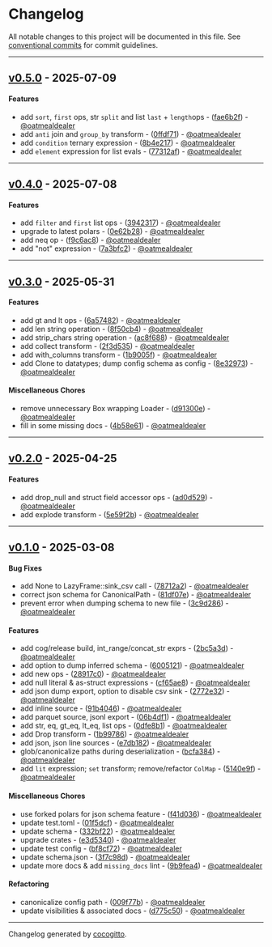 # Changelog
All notable changes to this project will be documented in this file. See [conventional commits](https://www.conventionalcommits.org/) for commit guidelines.

- - -
## [v0.5.0](https://github.com/oatmealdealer/retl/compare/77312af6ac35c5f640528161786241260f7b87f9..v0.5.0) - 2025-07-09
#### Features
- add `sort`, `first` ops,  str `split` and list `last` + `length`ops - ([fae6b2f](https://github.com/oatmealdealer/retl/commit/fae6b2f962ee4d58784f556b4d57de45a044c0e0)) - [@oatmealdealer](https://github.com/oatmealdealer)
- add `anti` join and `group_by` transform - ([0ffdf71](https://github.com/oatmealdealer/retl/commit/0ffdf711e00bc476c6930460367c9504e3c2c8e4)) - [@oatmealdealer](https://github.com/oatmealdealer)
- add `condition` ternary expression - ([8b4e217](https://github.com/oatmealdealer/retl/commit/8b4e21769e7c52c3cf889df0cab47c93ce28d323)) - [@oatmealdealer](https://github.com/oatmealdealer)
- add `element` expression for list evals - ([77312af](https://github.com/oatmealdealer/retl/commit/77312af6ac35c5f640528161786241260f7b87f9)) - [@oatmealdealer](https://github.com/oatmealdealer)

- - -

## [v0.4.0](https://github.com/oatmealdealer/retl/compare/7a3bfc23f0bc201316cccc3a92d92c486526e8f1..v0.4.0) - 2025-07-08
#### Features
- add `filter` and `first` list ops - ([3942317](https://github.com/oatmealdealer/retl/commit/39423173d60ea7b6c7f33ba31c2ec5d188c5bd76)) - [@oatmealdealer](https://github.com/oatmealdealer)
- upgrade to latest polars - ([0e62b28](https://github.com/oatmealdealer/retl/commit/0e62b28e1cf62eb8fb40d4e9651f23e0b083e146)) - [@oatmealdealer](https://github.com/oatmealdealer)
- add neq op - ([f9c6ac8](https://github.com/oatmealdealer/retl/commit/f9c6ac80ee81cf7823b191774ff7978f21162ded)) - [@oatmealdealer](https://github.com/oatmealdealer)
- add "not" expression - ([7a3bfc2](https://github.com/oatmealdealer/retl/commit/7a3bfc23f0bc201316cccc3a92d92c486526e8f1)) - [@oatmealdealer](https://github.com/oatmealdealer)

- - -

## [v0.3.0](https://github.com/oatmealdealer/retl/compare/4b58e610319e4a653001f9c6bce662b3895a40ae..v0.3.0) - 2025-05-31
#### Features
- add gt and lt ops - ([6a57482](https://github.com/oatmealdealer/retl/commit/6a5748263e8b1b9b71b05e7085a789aebe3b0a9d)) - [@oatmealdealer](https://github.com/oatmealdealer)
- add len string operation - ([8f50cb4](https://github.com/oatmealdealer/retl/commit/8f50cb4f6565d65e3f547ba97d01aa41fae26ef1)) - [@oatmealdealer](https://github.com/oatmealdealer)
- add strip_chars string operation - ([ac8f688](https://github.com/oatmealdealer/retl/commit/ac8f688331c5c426a252ebf9826b06d061583cd1)) - [@oatmealdealer](https://github.com/oatmealdealer)
- add collect transform - ([2f3d535](https://github.com/oatmealdealer/retl/commit/2f3d535708ee946b01d58c202c369596ecfe9a0a)) - [@oatmealdealer](https://github.com/oatmealdealer)
- add with_columns transform - ([1b9005f](https://github.com/oatmealdealer/retl/commit/1b9005fad2b68c9d4e58f975a7c7a8e734a3ea61)) - [@oatmealdealer](https://github.com/oatmealdealer)
- add Clone to datatypes; dump config schema as config - ([8e32973](https://github.com/oatmealdealer/retl/commit/8e32973839f325afa969732c42334dc6579b1be1)) - [@oatmealdealer](https://github.com/oatmealdealer)
#### Miscellaneous Chores
- remove unnecessary Box wrapping Loader - ([d91300e](https://github.com/oatmealdealer/retl/commit/d91300e79f7840940a9004f4d6118b402113ddd3)) - [@oatmealdealer](https://github.com/oatmealdealer)
- fill in some missing docs - ([4b58e61](https://github.com/oatmealdealer/retl/commit/4b58e610319e4a653001f9c6bce662b3895a40ae)) - [@oatmealdealer](https://github.com/oatmealdealer)

- - -

## [v0.2.0](https://github.com/oatmealdealer/retl/compare/5e59f2b6091f85796f6a56e1b4547a0c62e36ef6..v0.2.0) - 2025-04-25
#### Features
- add drop_null and struct field accessor ops - ([ad0d529](https://github.com/oatmealdealer/retl/commit/ad0d5295a20e54708eb96f3a9165f4c85d6ed8b1)) - [@oatmealdealer](https://github.com/oatmealdealer)
- add explode transform - ([5e59f2b](https://github.com/oatmealdealer/retl/commit/5e59f2b6091f85796f6a56e1b4547a0c62e36ef6)) - [@oatmealdealer](https://github.com/oatmealdealer)

- - -

## [v0.1.0](https://github.com/oatmealdealer/retl/compare/bc44c865fadc2eb87e7d4d54fae53991c89dd3fa..v0.1.0) - 2025-03-08
#### Bug Fixes
- add None to LazyFrame::sink_csv call - ([78712a2](https://github.com/oatmealdealer/retl/commit/78712a28848ce84fccf71df5788a9841731e77e6)) - [@oatmealdealer](https://github.com/oatmealdealer)
- correct json schema for CanonicalPath - ([81df07e](https://github.com/oatmealdealer/retl/commit/81df07e49b2086a43e709e9c7247aef828a0e58c)) - [@oatmealdealer](https://github.com/oatmealdealer)
- prevent error when dumping schema to new file - ([3c9d286](https://github.com/oatmealdealer/retl/commit/3c9d286d0e14d8b9d0e3656ae3cc2fbaab43260c)) - [@oatmealdealer](https://github.com/oatmealdealer)
#### Features
- add cog/release build, int_range/concat_str exprs - ([2bc5a3d](https://github.com/oatmealdealer/retl/commit/2bc5a3d0aefc973f9fb8ca13658233c6a8ef6c26)) - [@oatmealdealer](https://github.com/oatmealdealer)
- add option to dump inferred schema - ([6005121](https://github.com/oatmealdealer/retl/commit/6005121fbdd9edfb49a8f0625e037c6b162fd545)) - [@oatmealdealer](https://github.com/oatmealdealer)
- add new ops - ([28917c0](https://github.com/oatmealdealer/retl/commit/28917c0514847ae9b57ef9600a5f2f05170c0c7e)) - [@oatmealdealer](https://github.com/oatmealdealer)
- add null literal & as-struct expressions - ([cf65ae8](https://github.com/oatmealdealer/retl/commit/cf65ae8f39618fe724e27b2c884b0c4cfdae94f7)) - [@oatmealdealer](https://github.com/oatmealdealer)
- add json dump export, option to disable csv sink - ([2772e32](https://github.com/oatmealdealer/retl/commit/2772e320f9e6a6ff83039bedc6930800c4277ee1)) - [@oatmealdealer](https://github.com/oatmealdealer)
-  add inline source - ([91b4046](https://github.com/oatmealdealer/retl/commit/91b4046941766107c9a24f5c0171407e023dc60e)) - [@oatmealdealer](https://github.com/oatmealdealer)
- add parquet source, jsonl export - ([06b4df1](https://github.com/oatmealdealer/retl/commit/06b4df1eaa58101efa12a2b3165b4334297b63b8)) - [@oatmealdealer](https://github.com/oatmealdealer)
- add str, eq, gt_eq, lt_eq, list ops - ([0dfe8b1](https://github.com/oatmealdealer/retl/commit/0dfe8b14c271b2044d764945a6013716b0c6bcd7)) - [@oatmealdealer](https://github.com/oatmealdealer)
- add Drop transform - ([1b99786](https://github.com/oatmealdealer/retl/commit/1b99786a614fc8092029bbf94eb214c2c454aa67)) - [@oatmealdealer](https://github.com/oatmealdealer)
- add json, json line sources - ([e7db182](https://github.com/oatmealdealer/retl/commit/e7db182afda6f5c26c0a0d8660110cfe415a966a)) - [@oatmealdealer](https://github.com/oatmealdealer)
- glob/canonicalize paths during deserialization - ([bcfa384](https://github.com/oatmealdealer/retl/commit/bcfa3843c2283b0a6ed7e514d141e9958c9a8bd7)) - [@oatmealdealer](https://github.com/oatmealdealer)
- add `lit` expression; `set` transform; remove/refactor `ColMap` - ([5140e9f](https://github.com/oatmealdealer/retl/commit/5140e9f8be12367fe085657ee72f2aa1cb8858f5)) - [@oatmealdealer](https://github.com/oatmealdealer)
#### Miscellaneous Chores
- use forked polars for json schema feature - ([f41d036](https://github.com/oatmealdealer/retl/commit/f41d036e8e1ae1e7e491a140a1966a779b8225a7)) - [@oatmealdealer](https://github.com/oatmealdealer)
- update test.toml - ([01f5dcf](https://github.com/oatmealdealer/retl/commit/01f5dcf1fb550088a6fec885871ceaa51f819f77)) - [@oatmealdealer](https://github.com/oatmealdealer)
- update schema - ([332bf22](https://github.com/oatmealdealer/retl/commit/332bf2225bea07681b53fb0f7d6546d607112095)) - [@oatmealdealer](https://github.com/oatmealdealer)
- upgrade crates - ([e3d5340](https://github.com/oatmealdealer/retl/commit/e3d5340278773b9d89947ef3835467192ff8342b)) - [@oatmealdealer](https://github.com/oatmealdealer)
- update test config - ([bf8cf72](https://github.com/oatmealdealer/retl/commit/bf8cf720576f04c827843dd7802af7b39346b36b)) - [@oatmealdealer](https://github.com/oatmealdealer)
- update schema.json - ([3f7c98d](https://github.com/oatmealdealer/retl/commit/3f7c98ddc5f058c742eae2bae03008a886cf4e69)) - [@oatmealdealer](https://github.com/oatmealdealer)
- update more docs & add `missing_docs` lint - ([9b9fea4](https://github.com/oatmealdealer/retl/commit/9b9fea40640230e14bcccfe877af08cfc91f0d4e)) - [@oatmealdealer](https://github.com/oatmealdealer)
#### Refactoring
- canonicalize config path - ([009f77b](https://github.com/oatmealdealer/retl/commit/009f77b4e536890ac889eb86e9c954b8f63b975b)) - [@oatmealdealer](https://github.com/oatmealdealer)
- update visibilities & associated docs - ([d775c50](https://github.com/oatmealdealer/retl/commit/d775c5029c079bec9f2e6b09df0969cae706e725)) - [@oatmealdealer](https://github.com/oatmealdealer)

- - -

Changelog generated by [cocogitto](https://github.com/cocogitto/cocogitto).
